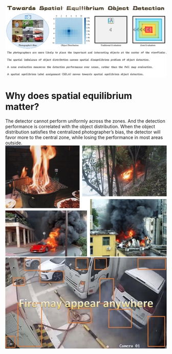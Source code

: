 <img src="flyleaf.png"/>

# Why does spatial equilibrium matter?

The detector cannot perform uniformly across the zones.
And the detection performance is correlated with the object distribution.
When the object distribution satisfies the centralized photographer’s bias, the detector will favor more to the central zone, while losing the performance in most areas outside.
<img src="fire-data.png"/>
<img src="fire.png"/>
